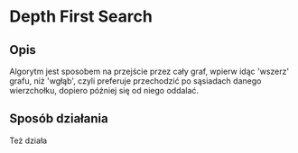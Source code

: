 # **D**epth **F**irst **S**earch
## Opis
Algorytm jest sposobem na przejście przez cały graf, wpierw idąc 'wszerz' grafu, niż 'wgłąb', czyli preferuje przechodzić po sąsiadach danego wierzchołku, dopiero później się od niego oddalać.

## Sposób działania
Też działa
